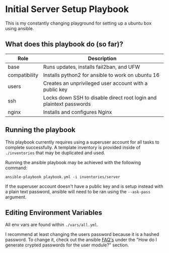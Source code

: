 # Initial Server Setup Playbook
This is my constantly changing playground for setting up a ubuntu box using ansible.


## What does this playbook do (so far)?
| Role          | Description
|---------------|----------------------------------------------------------------------
| base          | Runs updates, installs fail2ban, and UFW
| compatibility | Installs python2 for ansible to work on ubuntu 16
| users         | Creates an unprivileged user account with a public key
| ssh           | Locks down SSH to disable direct root login and plaintext passwords
| nginx         | Installs and configures Nginx


## Running the playbook
This playbook currently requires using a superuser account for all tasks to complete successfully. A template inventory is provided inside of `./inventories` that may be duplicated and used.

Running the ansible playbook may be achieved with the following command:
```
ansible-playbook playbook.yml -i inventories/server
```

If the superuser account doesn't have a public key and is setup instead with a plain text password, ansible will need to be ran using the `--ask-pass` argument.


## Editing Environment Variables
All env vars are found within `./vars/all.yml`.

I recommend at least changing the users password because it is a hashed password. To change it, check out the ansible [FAQ's](http://docs.ansible.com/ansible/faq.html#how-do-i-generate-crypted-passwords-for-the-user-module) under the "How do I generate crypted passwords for the user module?" section.